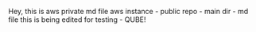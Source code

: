 Hey, this is aws private md file
aws instance - public repo - main dir - md file
this is being edited for testing - QUBE!
